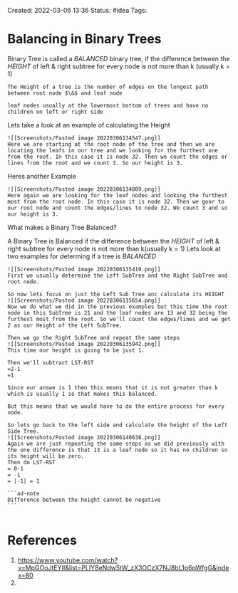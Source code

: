 Created: 2022-03-06 13:36
Status: #idea
Tags:
# Balancing in Binary Trees
Binary Tree is called a *BALANCED* binary tree, if the difference between the *HEIGHT* of left $\&$ right subtree for every node is not more than k (usually k = 1) 
```ad-note
The Height of a tree is the number of edges on the longest path between root node $\&$ and leaf node
```

```ad-note
leaf nodes usually at the lowermost bottom of trees and have no children on left or right side

```

Lets take a look at an example of calculating the Height
```ad-example
![[Screenshots/Pasted image 20220306134547.png]]
Here we are starting at the root node of the tree and then we are locating the leafs in our tree and we looking for the furthest one from the root. In this case it is node 32. Then we count the edges or lines from the root and we count 3. So our height is 3.

```
Heres another Example
```ad-example
![[Screenshots/Pasted image 20220306134809.png]]
Here again we are looking for the leaf nodes and looking the furthest most from the root node. In this case it is node 32. Then we goor to our root node and count the edges/lines to node 32. We count 3 and so our height is 3.  

```
What makes a Binary Tree Balanced?

A Binary Tree is Balanced if the difference between the *HEIGHT* of left $\&$ right subtree for every node is not more than k(usually k = 1)
Lets look at two examples for determing if a tree is *BALANCED*
````ad-example
![[Screenshots/Pasted image 20220306135419.png]]
First we usually determine the Left SubTree and the Right SubTree and root node.

So now lets focus on just the Left Sub Tree anc calculate its HEIGHT
![[Screenshots/Pasted image 20220306135654.png]]
Now we do what we did in the previous examples but this time the root node in this SubTree is 21 and the leaf nodes are 13 and 32 being the furthest most from the root. So we'll count the edges/lines and we get 2 as our Height of the Left SubTree.

Then we go the Right SubTree and repeat the same steps
![[Screenshots/Pasted image 20220306135942.png]]
This time our height is going to be just 1.

Then we'll subtract LST-RST
=2-1
=1

Since our answe is 1 then this means that it is not greater than k which is usually 1 so that makes this balanced.

But this means that we would have to do the entire process for every node.

So lets go back to the left side and calculate the height of the Left Side Tree.
![[Screenshots/Pasted image 20220306140638.png]]
Again we are just repeating the same steps as we did previously with the one difference is that 13 is a leaf node so it has no children so its height will be zero.
Then do LST-RST
= 0-1
= -1
= |-1| = 1

```ad-note
Difference between the height cannot be negative
```


````


# References
1. https://www.youtube.com/watch?v=MpGOoJtEYII&list=PLIY8eNdw5tW_zX3OCzX7NJ8bL1p6pWfgG&index=80
2. 
